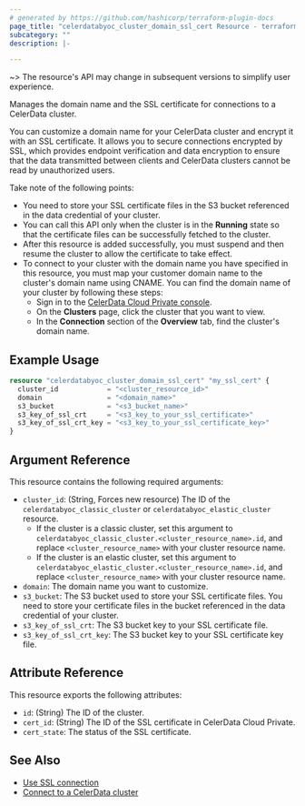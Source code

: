 ```yaml
---
# generated by https://github.com/hashicorp/terraform-plugin-docs
page_title: "celerdatabyoc_cluster_domain_ssl_cert Resource - terraform-provider-celerdatabyoc"
subcategory: ""
description: |-

---
```


~> The resource's API may change in subsequent versions to simplify user experience.

Manages the domain name and the SSL certificate for connections to a CelerData cluster.

You can customize a domain name for your CelerData cluster and encrypt it with an SSL certificate. It allows you to secure connections encrypted by SSL, which provides endpoint verification and data encryption to ensure that the data transmitted between clients and CelerData clusters cannot be read by unauthorized users.

Take note of the following points:

- You need to store your SSL certificate files in the S3 bucket referenced in the data credential of your cluster.
- You can call this API only when the cluster is in the **Running** state so that the certificate files can be successfully fetched to the cluster.
- After this resource is added successfully, you must suspend and then resume the cluster to allow the certificate to take effect.
- To connect to your cluster with the domain name you have specified in this resource, you must map your customer domain name to the cluster's domain name using CNAME. You can find the domain name of your cluster by following these steps:
  - Sign in to the [CelerData Cloud Private console](https://cloud.celerdata.com/login).
  - On the **Clusters** page, click the cluster that you want to view.
  - In the **Connection** section of the **Overview** tab, find the cluster's domain name.

## Example Usage

```terraform
resource "celerdatabyoc_cluster_domain_ssl_cert" "my_ssl_cert" {
  cluster_id            = "<cluster_resource_id>"
  domain                = "<domain_name>"
  s3_bucket             = "<s3_bucket_name>"
  s3_key_of_ssl_crt     = "<s3_key_to_your_ssl_certificate>"
  s3_key_of_ssl_crt_key = "<s3_key_to_your_ssl_certificate_key>"
}
```

## Argument Reference

This resource contains the following required arguments:

- `cluster_id`: (String, Forces new resource) The ID of the `celerdatabyoc_classic_cluster` or `celerdatabyoc_elastic_cluster` resource.
  - If the cluster is a classic cluster, set this argument to `celerdatabyoc_classic_cluster.<cluster_resource_name>.id`, and replace `<cluster_resource_name>` with your cluster resource name.
  - If the cluster is an elastic cluster, set this argument to `celerdatabyoc_elastic_cluster.<cluster_resource_name>.id`, and replace `<cluster_resource_name>` with your cluster resource name.
- `domain`: The domain name you want to customize.
- `s3_bucket`: The S3 bucket used to store your SSL certificate files. You need to store your certificate files in the bucket referenced in the data credential of your cluster.
- `s3_key_of_ssl_crt`: The S3 bucket key to your SSL certificate file.
- `s3_key_of_ssl_crt_key`: The S3 bucket key to your SSL certificate key file.

## Attribute Reference

This resource exports the following attributes:

- `id`: (String) The ID of the cluster.
- `cert_id`: (String) The ID of the SSL certificate in CelerData Cloud Private.
- `cert_state`: The status of the SSL certificate.

## See Also

- [Use SSL connection](https://docs.celerdata.com/en-us/main/security/ssl_connection)
- [Connect to a CelerData cluster](https://docs.celerdata.com/en-us/main/get_started/connect_cluster)
